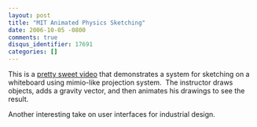 ```yaml
---
layout: post
title: "MIT Animated Physics Sketching"
date: 2006-10-05 -0800
comments: true
disqus_identifier: 17691
categories: []
---
```

This is a [pretty sweet
video](http://www.youtube.com/watch?v=NZNTgglPbUA&eurl= "MIT Sketching")
that demonstrates a system for sketching on a whiteboard using
mimio-like projection system.  The instructor draws objects, adds a
gravity vector, and then animates his drawings to see the result.

Another interesting take on user interfaces for industrial design.

